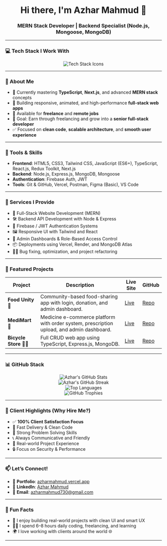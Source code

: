 <h1 align="center">Hi there, I'm Azhar Mahmud 👋</h1>
<h3 align="center">MERN Stack Developer | Backend Specialist (Node.js, Mongoose, MongoDB)</h3>

---

### 💻 Tech Stack I Work With

<p align="center">
  <img src="https://skillicons.dev/icons?i=html,css,tailwind,js,ts,react,redux,next,firebase,nodejs,express,mongodb,git,github" alt="Tech Stack Icons" />
</p>

---

### 🚀 About Me

- 🌱 Currently mastering **TypeScript**, **Next.js**, and advanced **MERN stack** concepts  
- 🔭 Building responsive, animated, and high-performance **full-stack web apps**  
- 💼 Available for **freelance** and **remote jobs**  
- 🎯 Goal: Earn through freelancing and grow into a **senior full-stack developer**  
- ✅ Focused on **clean code**, **scalable architecture**, and **smooth user experience**

---

### 🧰 Tools & Skills

- **Frontend**: HTML5, CSS3, Tailwind CSS, JavaScript (ES6+), TypeScript, React.js, Redux Toolkit, Next.js  
- **Backend**: Node.js, Express.js, MongoDB, Mongoose  
- **Authentication**: Firebase Auth, JWT  
- **Tools**: Git & GitHub, Vercel, Postman, Figma (Basic), VS Code  

---

### 💼 Services I Provide

- 🔧 Full-Stack Website Development (MERN)
- 🛠️ Backend API Development with Node & Express
- 🧪 Firebase / JWT Authentication Systems
- 🖼️ Responsive UI with Tailwind and React
- 🧾 Admin Dashboards & Role-Based Access Control
- 📦 Deployments using Vercel, Render, and MongoDB Atlas
- 🧑‍💻 Bug fixing, optimization, and project refactoring

---

### 🧩 Featured Projects

| Project | Description | Live Site | GitHub |
|--------|-------------|-----------|--------|
| **Food Unity 🍱** | Community-based food-sharing app with login, donation, and admin dashboard. | [Live](https://foodunity-cc2e3.web.app) | [Repo](https://github.com/Azhar730/food-unity) |
| **MediMart 💊** | Medicine e-commerce platform with order system, prescription upload, and admin dashboard. | [Live](https://medimart-nu.vercel.app) | [Repo](https://github.com/Azhar730/medi-mart) |
| **Bicycle Store 🚴‍♂️** | Full CRUD web app using TypeScript, Express.js, MongoDB. | [Live](https://cycle-mart-chi.vercel.app) | [Repo](https://github.com/Azhar730/cycle-mart.git) |

---

### 📊 GitHub Stack

<p align="center">
  <img src="https://github-readme-stats.vercel.app/api?username=Azhar730&show_icons=true&theme=radical" alt="Azhar's GitHub Stats" />
  <br />
  <img src="https://github-readme-streak-stats.herokuapp.com?user=Azhar730&theme=radical&hide_border=false" alt="Azhar's GitHub Streak" />
  <br />
  <img src="https://github-readme-stats.vercel.app/api/top-langs/?username=Azhar730&layout=compact&theme=radical" alt="Top Languages" />
  <br />
  <img src="https://github-profile-trophy.vercel.app/?username=Azhar730&theme=radical" alt="GitHub Trophies" />
</p>

---

### 🌟 Client Highlights (Why Hire Me?)

- ✅ **100% Client Satisfaction Focus**  
- 🚀 Fast Delivery & Clean Code  
- 🧠 Strong Problem Solving Skills  
- 📞 Always Communicative and Friendly  
- 🧪 Real-world Project Experience  
- 🔒 Focus on Security & Performance  

---

### 📫 Let’s Connect!

- 🔗 **Portfolio**: [azharmahmud.vercel.app](https://azharmahmud.vercel.app)  
- 💼 **LinkedIn**: [Azhar Mahmud](https://www.linkedin.com/in/azhar-mahmud-437306267)  
- 📧 **Email**: azharmahmud730@gmail.com  

---

### 🧠 Fun Facts

- 🧪 I enjoy building real-world projects with clean UI and smart UX  
- 👨‍💻 I spend 6–8 hours daily coding, freelancing, and learning  
- 🌍 I love working with clients around the world 🌐  

---

